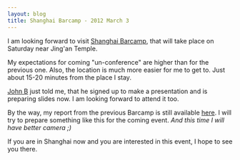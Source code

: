 ```yaml
---
layout: blog
title: Shanghai Barcamp - 2012 March 3
---
```


I am looking forward to visit [Shanghai Barcamp](http://www.techyizu.org/shanghai-barcamp-2012-march-3), that will take place on Saturday near Jing'an Temple.

My expectations for coming "un-conference" are higher than for the previous one. 
Also, the location is much more easier for me to get to.
Just about 15-20 minutes from the place I stay. 

[John B](http://biesnecker.com) just told me, that he signed up to make a presentation and is preparing slides now.
I am looking forward to attend it too.

By the way, my report from the previous Barcamp is still available [here](http://mh.malstream.info/notes/176).
I will try to prepare something like this for the coming event. 
*And this time I will have better camera ;)*

If you are in Shanghai now and you are interested in this event, I hope to see you there.

